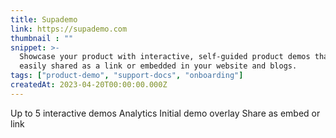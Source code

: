 ```yaml
---
title: Supademo
link: https://supademo.com
thumbnail : ""
snippet: >-
  Showcase your product with interactive, self-guided product demos that can be
  easily shared as a link or embedded in your website and blogs. 
tags: ["product-demo", "support-docs", "onboarding"]
createdAt: 2023-04-20T00:00:00.000Z
---
```

Up to 5 interactive demos
Analytics
Initial demo overlay
Share as embed or link